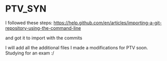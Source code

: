 # PTV_SYN


I followed these steps: 
https://help.github.com/en/articles/importing-a-git-repository-using-the-command-line

and got it to import with the commits

I will add all the additional files I made a modifications for PTV soon. Studying for an exam :/
